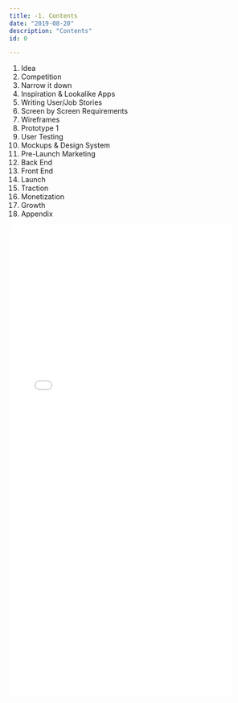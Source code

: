 ```yaml
---
title: -1. Contents
date: "2019-08-20"
description: "Contents"
id: 0

---
```


1. Idea
2. Competition
3. Narrow it down 
4. Inspiration & Lookalike Apps
5. Writing User/Job Stories 
6. Screen by Screen Requirements 
7. Wireframes
8. Prototype 1
9. User Testing
10. Mockups & Design System
11. Pre-Launch Marketing 
12. Back End 
13. Front End 
14. Launch
15. Traction
16. Monetization
17. Growth
18. Appendix

<iframe width="442" height="935" src="//invis.io/P2TK4GDKDUA" frameborder="0" allowfullscreen></iframe>